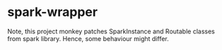 # spark-wrapper

Note, this project monkey patches SparkInstance and Routable classes from spark library. Hence, some behaviour might differ. 
